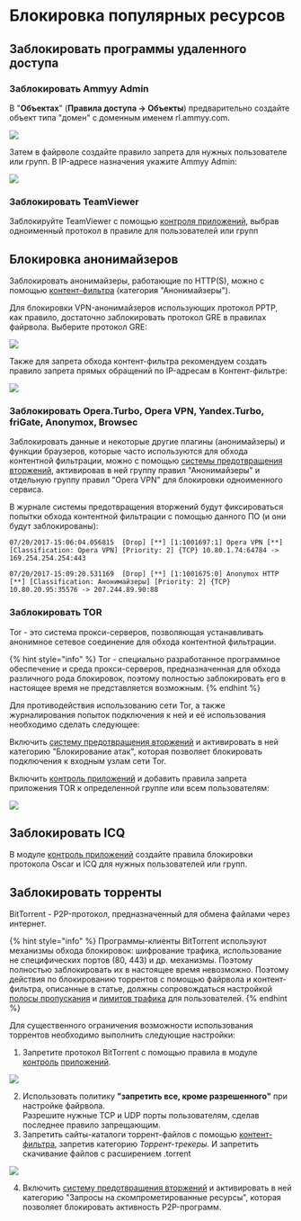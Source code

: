 # Блокировка популярных ресурсов

## Заблокировать программы удаленного доступа

### Заблокировать Ammyy Admin

В "**Объектах**" \(**Правила доступа -&gt; Объекты**\) предварительно создайте объект типа "домен" с доменным именем rl.ammyy.com.

![](../.gitbook/assets/11239471.jpg)

Затем в файрволе создайте правило запрета для нужных пользователе или групп. В IP-адресе назначения укажите Ammyy Admin:

![](../.gitbook/assets/11239472.jpg)

### Заблокировать TeamViewer

Заблокируйте TeamViewer с помощью [контроля приложений](../pravila_dostupa/kontrol_prilozhenii/), выбрав одноименный протокол в правиле для пользователей или групп

## Блокировка анонимайзеров

Заблокировать анонимайзеры, работающие по HTTP\(S\), можно с помощью [контент-фильтра](../pravila_dostupa/kontent-filtr/) \(категория "Анонимайзеры"\).

Для блокировки VPN-анонимайзеров использующих протокол PPTP, как правило, достаточно заблокировать протокол GRE в правилах файрвола. Выберите протокол GRE:

![](../.gitbook/assets/11239474.jpg)

Также для запрета обхода контент-фильтра рекомендуем создать правило запрета прямых обращений по IP-адресам в Контент-фильтре:

![](../.gitbook/assets/7110692.jpg)

### Заблокировать Opera.Turbo, Opera VPN, Yandex.Turbo, friGate, Anonymox, Browsec

Заблокировать данные и некоторые другие плагины \(анонимайзеры\) и функции браузеров, которые часто используются для обхода контентной фильтрации, можно с помощью [системы предотвращения вторжений](../pravila_dostupa/predotvrashenie_vtorzhenii.md), активировав в ней группу правил "Анонимайзеры" и отдельную группу правил "Opera VPN" для блокировки одноименного сервиса.

В журнале системы предотвращения вторжений будут фиксироваться попытки обхода контентной фильтрации с помощью данного ПО \(и они будут заблокированы\):

```text
07/20/2017-15:06:04.056815  [Drop] [**] [1:1001697:1] Opera VPN [**] [Classification: Opera VPN] [Priority: 2] {TCP} 10.80.1.74:64784 -> 169.254.254.254:443

07/20/2017-15:09:20.531169  [Drop] [**] [1:1001675:0] Anonymox HTTP [**] [Classification: Анонимайзеры] [Priority: 2] {TCP} 10.80.20.95:35576 -> 207.244.89.90:88
```

### Заблокировать TOR

Tor - это система прокси-серверов, позволяющая устанавливать анонимное сетевое соединение для обхода контентной фильтрации.

{% hint style="info" %}
Tor - специально разработанное программное обеспечение и среда прокси-серверов, предназначенная для обхода различного рода блокировок, поэтому полностью заблокировать его в настоящее время не представляется возможным.
{% endhint %}

Для противодействия использованию сети Tor, а также журналирования попыток подключения к ней и её использования необходимо сделать следующее:

Включить [систему предотвращения вторжений](../pravila_dostupa/predotvrashenie_vtorzhenii.md) и активировать в ней категорию "Блокирование атак", которая позволяет блокировать подключения к входным узлам сети Tor.

Включить [контроль приложений](../pravila_dostupa/kontrol_prilozhenii/) и добавить правила запрета приложения TOR к определенной группе или всем пользователям:

![](../.gitbook/assets/4982977.jpg)

## Заблокировать ICQ

В модуле [контроль приложений](../pravila_dostupa/kontrol_prilozhenii/) создайте правила блокировки протокола Oscar и ICQ для нужных пользователей или групп.

## Заблокировать торренты

BitTorrent - P2P-протокол, предназначенный для обмена файлами через интернет.

{% hint style="info" %}
Программы-клиенты BitTorrent используют механизмы обхода блокировок: шифрование трафика, использование не специфических портов \(80, 443\) и др. механизмы. Поэтому полностью заблокировать их в настоящее время невозможно. Поэтому действия по блокированию торрентов с помощью файрвола и контент-фильтра, описанные в статье, должны сопровождаться настройкой [полосы пропускания](../pravila_dostupa/ogranichenie_skorosti.md) и [лимитов трафика](../servisy/profili_vykhoda_v_internet.md) для пользователей.
{% endhint %}

Для существенного ограничения возможности использования торрентов необходимо выполнить следующие настройки:

1. Запретите протокол BitTorrent с помощью правила в модуле [контроль](../pravila_dostupa/kontrol_prilozhenii/) [приложений](../pravila_dostupa/kontrol_prilozhenii/).

![](../.gitbook/assets/7110734.jpg)

2. Использовать политику **"запретить все, кроме разрешенного"** при настройке файрвола.  
Разрешите нужные TCP и UDP порты пользователям, сделав последнее правило запрещающим.  
3. Запретить сайты-каталоги торрент-файлов с помощью [контент-фильтра](../pravila_dostupa/kontent-filtr/), запретив категорию _Торрент-трекеры_. И запретить скачивание файлов с расширением .torrent  


![](../.gitbook/assets/4982978.jpg)

4. Включить [систему предотвращения вторжений](../pravila_dostupa/predotvrashenie_vtorzhenii.md) и активировать в ней категорию "Запросы на скомпрометированные ресурсы", которая позволяет блокировать активность P2P-программ.

